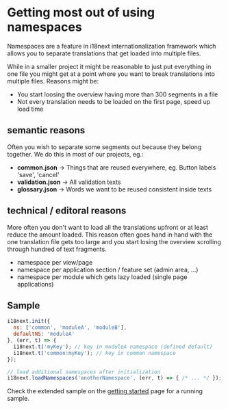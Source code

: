 # Getting most out of using namespaces

Namespaces are a feature in i18next internationalization framework which allows you to separate translations that get loaded into multiple files.

While in a smaller project it might be reasonable to just put everything in one file you might get at a point where you want to break translations into multiple files. Reasons might be:

- You start loosing the overview having more than 300 segments in a file
- Not every translation needs to be loaded on the first page, speed up load time


## semantic reasons

Often you wish to separate some segments out because they belong together. We do this in most of our projects, eg.:

- **common.json** -> Things that are reused everywhere, eg. Button labels 'save', 'cancel'
- **validation.json** -> All validation texts
- **glossary.json** -> Words we want to be reused consistent inside texts


## technical / editoral reasons

More often you don't want to load all the translations upfront or at least reduce the amount loaded. This reason often goes hand in hand with the one translation file gets too large and you start losing the overview scrolling through hundred of text fragments.

- namespace per view/page
- namespace per application section / feature set (admin area, ...)
- namespace per module which gets lazy loaded (single page applications)

## Sample

```js
i18next.init({
  ns: ['common', 'moduleA', 'moduleB'],
  defaultNS: 'moduleA'
}, (err, t) => {
  i18next.t('myKey'); // key in moduleA namespace (defined default)
  i18next.t('common:myKey'); // key in common namespace
});

// load additional namespaces after initialization
i18next.loadNamespaces('anotherNamespace', (err, t) => { /* ... */ });
```

Check the extended sample on the [getting started](/getting-started.md) page for a running sample.
